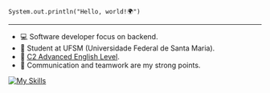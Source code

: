 <code>System.out.println("Hello, world!🌍")</code>
<hr>

* 💻 Software developer focus on backend.
* 📕 Student at UFSM (Universidade Federal de Santa Maria).
* 💬 [C2 Advanced English Level](https://cert.efset.org/zm4qaT).
* 🤝 Communication and teamwork are my strong points.

[![My Skills](https://skillicons.dev/icons?i=java,spring,postgresql,linux,php,react,aws,javascript,typescript,docker,kafka,wordpress)](https://skillicons.dev)


